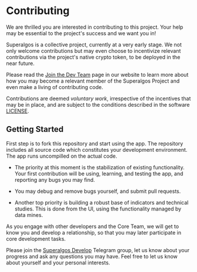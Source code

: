 # Contributing

We are thrilled you are interested in contributing to this project. Your help may be essential to the project's success and we want you in! 

Superalgos is a collective project, currently at a very early stage. We not only welcome contributions but may even choose to incentivize relevant contributions via the project's native crypto token, to be deployed in the near future.

Please read the [Join the Dev Team]( https://superalgos.org/developers-join-dev-team.shtml) page in our website to learn more about how you may become a relevant member of the Superalgos Project and even make a living of contributing code.

Contributions are deemed _voluntary work_, irrespective of the incentives that may be in place, and are subject to the conditions described in the software [LICENSE](LICENSE).

## Getting Started

First step is to fork this repository and start using the app. The repository includes all source code which constitutes your development environment. The app runs uncompilled on the actual code.

* The priority at this moment is the stabilization of existing functionality. Your first contribution will be using, learning, and testing the app, and reporting any bugs you may find.

* You may debug and remove bugs yourself, and submit pull requests.

* Another top priority is building a robust base of indicators and technical studies. This is done from the UI, using the functionality managed by data mines.

As you engage with other developers and the Core Team, we will get to know you and develop a relationship, so that you may later participate in core development tasks.

Please join the [Superalgos Develop](https://t.me/superalgosdevelop) Telegram group, let us know about your progress and ask any questions you may have. Feel free to let us know about yourself and your personal interests.
